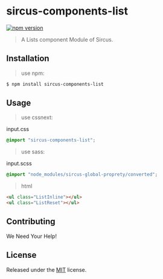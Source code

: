 # sircus-components-list

[![npm version](https://img.shields.io/npm/v/sircus-components-list.svg?style=flat)](https://www.npmjs.com/package/sircus-components-list)

> A Lists component Module of Sircus.

## Installation

> use npm:

```bash
$ npm install sircus-components-list
```

## Usage

> use cssnext:

input.css
```css
@import "sircus-components-list";
```

> use sass:

input.scss
```css
@import "node_modules/sircus-global-proprety/converted";
```


> html

```html
<ul class="ListInline"></ul>
<ul class="ListReset"></ul>
```


## Contributing

We Need Your Help!


## License
Released under the [MIT](https://github.com/sircus/license/blob/master/LICENSE) license.
